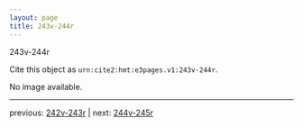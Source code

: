 ```yaml
---
layout: page
title: 243v-244r
---
```


243v-244r

Cite this object as `urn:cite2:hmt:e3pages.v1:243v-244r`.

No image available. 



---

previous: [242v-243r](../242v-243r/) | next: [244v-245r](../244v-245r/)